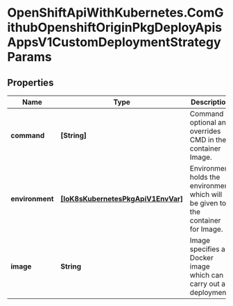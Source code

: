 # OpenShiftApiWithKubernetes.ComGithubOpenshiftOriginPkgDeployApisAppsV1CustomDeploymentStrategyParams

## Properties
Name | Type | Description | Notes
------------ | ------------- | ------------- | -------------
**command** | **[String]** | Command is optional and overrides CMD in the container Image. | [optional] 
**environment** | [**[IoK8sKubernetesPkgApiV1EnvVar]**](IoK8sKubernetesPkgApiV1EnvVar.md) | Environment holds the environment which will be given to the container for Image. | [optional] 
**image** | **String** | Image specifies a Docker image which can carry out a deployment. | [optional] 



